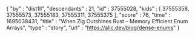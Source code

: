 {
  "by" : "dist1ll",
  "descendants" : 21,
  "id" : 37555028,
  "kids" : [ 37555358, 37555573, 37555183, 37555311, 37555375 ],
  "score" : 76,
  "time" : 1695038431,
  "title" : "When Zig Outshines Rust – Memory Efficient Enum Arrays",
  "type" : "story",
  "url" : "https://alic.dev/blog/dense-enums"
}
